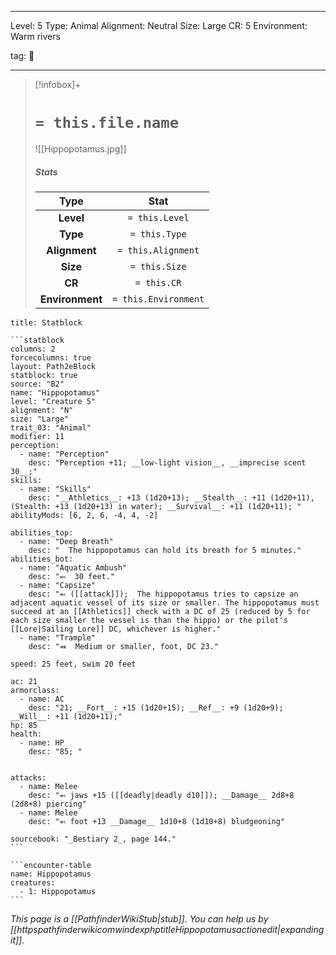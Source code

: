 
---


Level: 5
Type: Animal
Alignment: Neutral
Size: Large
CR: 5
Environment: Warm rivers


tag: 👹

---

> [!infobox]+
> #  `= this.file.name`
> ![[Hippopotamus.jpg]]
> ##### Stats
> Type | Stat |
> :---:|:---:|
> **Level** | `= this.Level` |
> **Type** | `= this.Type` |
> **Alignment** | `= this.Alignment` |
> **Size** | `= this.Size` |
> **CR** | `= this.CR` |
> **Environment** | `= this.Environment` |




````ad-info
title: Statblock

```statblock
columns: 2
forcecolumns: true
layout: Path2eBlock
statblock: true
source: "B2"
name: "Hippopotamus"
level: "Creature 5"
alignment: "N"
size: "Large"
trait_03: "Animal"
modifier: 11
perception:
  - name: "Perception"
    desc: "Perception +11; __low-light vision__, __imprecise scent 30__;"
skills:
  - name: "Skills"
    desc: "__Athletics__: +13 (1d20+13); __Stealth__: +11 (1d20+11), (Stealth: +13 (1d20+13) in water); __Survival__: +11 (1d20+11); "
abilityMods: [6, 2, 6, -4, 4, -2]

abilities_top:
  - name: "Deep Breath"
    desc: "  The hippopotamus can hold its breath for 5 minutes."
abilities_bot:
  - name: "Aquatic Ambush"
    desc: "⬻  30 feet."
  - name: "Capsize"
    desc: "⬻ ([[attack]]);  The hippopotamus tries to capsize an adjacent aquatic vessel of its size or smaller. The hippopotamus must succeed at an [[Athletics]] check with a DC of 25 (reduced by 5 for each size smaller the vessel is than the hippo) or the pilot's [[Lore|Sailing Lore]] DC, whichever is higher."
  - name: "Trample"
    desc: "⬽  Medium or smaller, foot, DC 23."

speed: 25 feet, swim 20 feet

ac: 21
armorclass:
  - name: AC
    desc: "21; __Fort__: +15 (1d20+15); __Ref__: +9 (1d20+9); __Will__: +11 (1d20+11);"
hp: 85
health:
  - name: HP
    desc: "85; "


attacks:
  - name: Melee
    desc: "⬻ jaws +15 ([[deadly|deadly d10]]); __Damage__ 2d8+8 (2d8+8) piercing"
  - name: Melee
    desc: "⬻ foot +13 __Damage__ 1d10+8 (1d10+8) bludgeoning"

sourcebook: "_Bestiary 2_, page 144."
```

```encounter-table
name: Hippopotamus
creatures:
  - 1: Hippopotamus
```

````



*This page is a [[PathfinderWikiStub|stub]]. You can help us by [[httpspathfinderwikicomwindexphptitleHippopotamusactionedit|expanding it]].*







